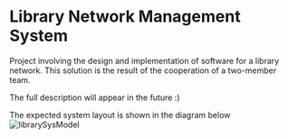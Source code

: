 # Library Network Management System
Project involving the design and implementation of software for a library network. This solution is the result of the cooperation of a two-member team. 

The full description will appear in the future :)

The expected system layout is shown in the diagram below
![librarySysModel](https://github.com/GWeronika/LibraryManagementSystem/assets/126601389/2c855284-91b2-4d1b-89b3-86c11386eb8c)

